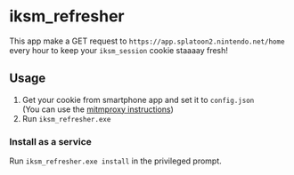 # iksm_refresher
This app make a GET request to `https://app.splatoon2.nintendo.net/home` every hour to keep your `iksm_session` cookie staaaay fresh!

## Usage
1. Get your cookie from smartphone app and set it to `config.json`  
   (You can use the [mitmproxy instructions](https://github.com/frozenpandaman/splatnet2statink/wiki/mitmproxy-instructions))
1. Run ```iksm_refresher.exe```

### Install as a service
Run ```iksm_refresher.exe install``` in the privileged prompt.
